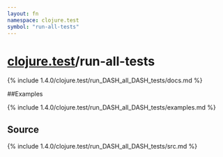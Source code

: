 ```yaml
---
layout: fn
namespace: clojure.test
symbol: "run-all-tests"
---
```


# [clojure.test](../)/run-all-tests

{% include 1.4.0/clojure.test/run_DASH_all_DASH_tests/docs.md %}

##Examples

{% include 1.4.0/clojure.test/run_DASH_all_DASH_tests/examples.md %}
## Source
{% include 1.4.0/clojure.test/run_DASH_all_DASH_tests/src.md %}

